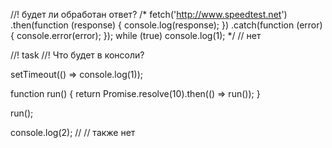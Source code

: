 //! будет ли обработан ответ?
/*
fetch('http://www.speedtest.net')
    .then(function (response) {
        console.log(response);
    })
    .catch(function (error) {
        console.error(error);
    });
while (true) console.log(1);
*/
 // нет


//! task
//! Что будет в консоли?

setTimeout(() => console.log(1));

function run() {
    return Promise.resolve(10).then(() => run());
}

run();

console.log(2);
//  // также нет 

